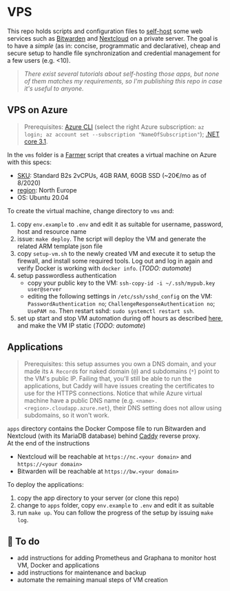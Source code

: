 # VPS

This repo holds scripts and configuration files to [self-host] some web services
such as [Bitwarden] and [Nextcloud] on a private server.
The goal is to have a *simple* (as in: concise, programmatic and declarative), 
cheap and secure setup to handle file synchronization
and credential management for a few users (e.g. <10).

> *There exist several tutorials about self-hosting those apps, 
but none of them matches my requirements, so I'm publishing this repo 
in case it's useful to anyone.*

## VPS on Azure

> Prerequisites: [Azure CLI][azure-cli] (select the right Azure subscription: 
`az login; az account set --subscription "NameOfSubscription"`);
[.NET core 3.1][dotnet-core].
  
In the `vms` folder is a [Farmer] script that creates a virtual machine 
on Azure with this specs:
 - [SKU][azure-vm-sku]: Standard B2s 2vCPUs, 4GB RAM, 60GB SSD (~20€/mo as of 8/2020)
 - [region][azure-regions]: North Europe
 - OS: Ubuntu 20.04

To create the virtual machine, change directory to `vms` and:
 1. copy `env.example` to `.env` and edit it as suitable for 
 username, password, host and resource name
 2. issue: `make deploy`. The script will deploy the VM and 
 generate the related ARM template json file
 3. copy `setup-vm.sh` to the newly created VM and execute it to setup the firewall, and install some required tools.
 Log out and log in again and verify Docker is working with `docker info`. (*TODO: automate*)
 4. setup passwordless authentication
    - copy your public key to the VM: `ssh-copy-id -i ~/.ssh/mypub.key user@server`
    - editing the following settings in `/etc/ssh/sshd_config` on the VM: `PasswordAuthentication no`;
    `ChallengeResponseAuthentication no`; `UsePAM no`.
    Then restart sshd: `sudo systemctl restart ssh`.
 5. set up start and stop VM automation during off hours as described [here][vm-automation], and make the VM IP static (*TODO: automate*)

## Applications

> Prerequisites:
this setup assumes you own a DNS domain, and your made its
`A Record`s for naked domain (`@`) and subdomains (`*`) 
point to the VM's public IP. 
Failing that, you'll still be able to run the applications, 
but Caddy will have issues creating the certificates to use 
for the HTTPS connections. 
Notice that while Azure virtual machine have a public DNS 
name (e.g. `<name>.<region>.cloudapp.azure.net`), their DNS setting 
does not allow using subdomains, so it won't work.

`apps` directory contains the Docker Compose file
to run Bitwarden and Nextcloud (with its MariaDB database) behind [Caddy] reverse proxy.  
At the end of the instructions 
 - Nextcloud will be reachable at `https://nc.<your domain>` and `https://<your domain>`
 - Bitwarden will be reachable at `https://bw.<your domain>`

To deploy the applications:
  1. copy the app directory to your server (or clone this repo)
  2. change to `apps` folder, copy `env.example` to `.env` and edit it as suitable 
  3. run `make up`. You can follow the progress of the setup by issuing `make log`.

## :construction_worker: To do

 - add instructions for adding Prometheus and Graphana to monitor
 host VM, Docker and applications
 - add instructions for maintenance and backup
 - automate the remaining manual steps of VM creation


 [azure-vm-sku]: https://docs.microsoft.com/en-us/azure/virtual-machines/sizes
 [azure-regions]: https://azure.microsoft.com/en-us/global-infrastructure/geographies/#overview
 [vm-automation]: https://docs.microsoft.com/en-us/azure/automation/automation-solution-vm-management-enable
 [bitwarden]: https://bitwarden.com/
 [nextcloud]: https://nextcloud.com/
 [self-host]: https://en.wikipedia.org/wiki/Self-hosting_(web_services)
 [azure-cli]: https://docs.microsoft.com/en-us/cli/azure/install-azure-cli?view=azure-cli-latest
 [dotnet-core]: https://dotnet.microsoft.com/download/dotnet-core/3.1
 [farmer]: https://compositionalit.github.io/farmer/
 [caddy]: https://caddyserver.com/